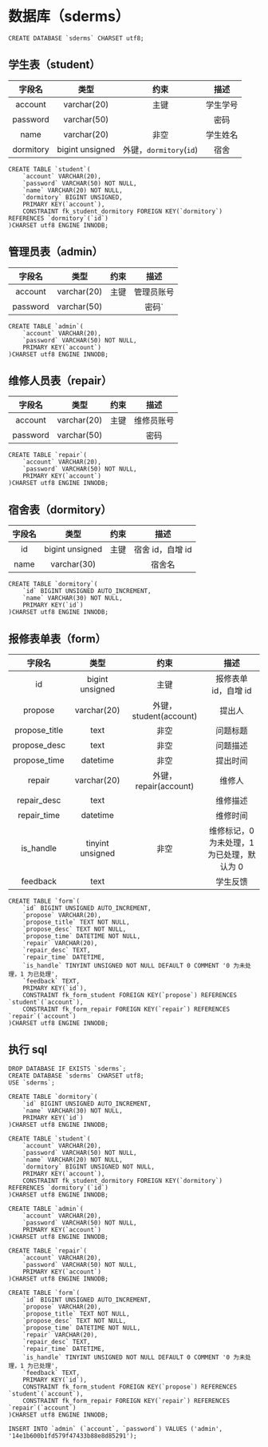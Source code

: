 # 数据库（sderms）

```mysql
CREATE DATABASE `sderms` CHARSET utf8;
```



## 学生表（student）

|  字段名   |      类型       |          约束           |   描述   |
| :-------: | :-------------: | :---------------------: | :------: |
|  account  |   varchar(20)   |          主键           | 学生学号 |
| password  |   varchar(50)   |                         |   密码   |
|   name    |   varchar(20)   |          非空           | 学生姓名 |
| dormitory | bigint unsigned | 外键，`dormitory`(`id`) |   宿舍   |

```mysql
CREATE TABLE `student`(
	`account` VARCHAR(20),
    `password` VARCHAR(50) NOT NULL,
    `name` VARCHAR(20) NOT NULL,
    `dormitory` BIGINT UNSIGNED,
    PRIMARY KEY(`account`),
    CONSTRAINT fk_student_dormitory FOREIGN KEY(`dormitory`) REFERENCES `dormitory`(`id`)
)CHARSET utf8 ENGINE INNODB;
```

## 管理员表（admin）

|  字段名  |    类型     | 约束 |    描述    |
| :------: | :---------: | :--: | :--------: |
| account  | varchar(20) | 主键 | 管理员账号 |
| password | varchar(50) |      |   密码`    |

```mysql
CREATE TABLE `admin`(
	`account` VARCHAR(20),
    `password` VARCHAR(50) NOT NULL,
    PRIMARY KEY(`account`)
)CHARSET utf8 ENGINE INNODB;
```

## 维修人员表（repair）

|  字段名  |    类型     | 约束 |    描述    |
| :------: | :---------: | :--: | :--------: |
| account  | varchar(20) | 主键 | 维修员账号 |
| password | varchar(50) |      |    密码    |

```mysql
CREATE TABLE `repair`(
	`account` VARCHAR(20),
    `password` VARCHAR(50) NOT NULL,
    PRIMARY KEY(`account`)
)CHARSET utf8 ENGINE INNODB;
```

## 宿舍表（dormitory）

| 字段名 |      类型       | 约束 |       描述       |
| :----: | :-------------: | :--: | :--------------: |
|   id   | bigint unsigned | 主键 | 宿舍 id，自增 id |
|  name  |   varchar(30)   |      |      宿舍名      |

```mysql
CREATE TABLE `dormitory`(
	`id` BIGINT UNSIGNED AUTO_INCREMENT,
    `name` VARCHAR(30) NOT NULL,
    PRIMARY KEY(`id`)
)CHARSET utf8 ENGINE INNODB;
```

## 报修表单表（form）

|    字段名     |       类型       |          约束          |                    描述                    |
| :-----------: | :--------------: | :--------------------: | :----------------------------------------: |
|      id       | bigint unsigned  |          主键          |            报修表单 id，自增 id            |
|    propose    |   varchar(20)    | 外键，student(account) |                   提出人                   |
| propose_title |       text       |          非空          |                  问题标题                  |
| propose_desc  |       text       |          非空          |                  问题描述                  |
| propose_time  |     datetime     |          非空          |                  提出时间                  |
|    repair     |   varchar(20)    | 外键，repair(account)  |                   维修人                   |
|  repair_desc  |       text       |                        |                  维修描述                  |
|  repair_time  |     datetime     |                        |                  维修时间                  |
|   is_handle   | tinyint unsigned |          非空          | 维修标记，0 为未处理，1 为已处理，默认为 0 |
|   feedback    |       text       |                        |                  学生反馈                  |

```mysql
CREATE TABLE `form`(
	`id` BIGINT UNSIGNED AUTO_INCREMENT,
    `propose` VARCHAR(20),
    `propose_title` TEXT NOT NULL,
    `propose_desc` TEXT NOT NULL,
    `propose_time` DATETIME NOT NULL,
    `repair` VARCHAR(20),
    `repair_desc` TEXT,
    `repair_time` DATETIME,
    `is_handle` TINYINT UNSIGNED NOT NULL DEFAULT 0 COMMENT '0 为未处理，1 为已处理',
    `feedback` TEXT,
    PRIMARY KEY(`id`),
    CONSTRAINT fk_form_student FOREIGN KEY(`propose`) REFERENCES `student`(`account`),
    CONSTRAINT fk_form_repair FOREIGN KEY(`repair`) REFERENCES `repair`(`account`)
)CHARSET utf8 ENGINE INNODB;
```

## 执行 sql

```mysql
DROP DATABASE IF EXISTS `sderms`;
CREATE DATABASE `sderms` CHARSET utf8;
USE `sderms`;

CREATE TABLE `dormitory`(
	`id` BIGINT UNSIGNED AUTO_INCREMENT,
    `name` VARCHAR(30) NOT NULL,
    PRIMARY KEY(`id`)
)CHARSET utf8 ENGINE INNODB;

CREATE TABLE `student`(
	`account` VARCHAR(20),
    `password` VARCHAR(50) NOT NULL,
    `name` VARCHAR(20) NOT NULL,
    `dormitory` BIGINT UNSIGNED NOT NULL,
    PRIMARY KEY(`account`),
    CONSTRAINT fk_student_dormitory FOREIGN KEY(`dormitory`) REFERENCES `dormitory`(`id`)
)CHARSET utf8 ENGINE INNODB;

CREATE TABLE `admin`(
	`account` VARCHAR(20),
    `password` VARCHAR(50) NOT NULL,
    PRIMARY KEY(`account`)
)CHARSET utf8 ENGINE INNODB;

CREATE TABLE `repair`(
	`account` VARCHAR(20),
    `password` VARCHAR(50) NOT NULL,
    PRIMARY KEY(`account`)
)CHARSET utf8 ENGINE INNODB;

CREATE TABLE `form`(
	`id` BIGINT UNSIGNED AUTO_INCREMENT,
    `propose` VARCHAR(20),
    `propose_title` TEXT NOT NULL,
    `propose_desc` TEXT NOT NULL,
    `propose_time` DATETIME NOT NULL,
    `repair` VARCHAR(20),
    `repair_desc` TEXT,
    `repair_time` DATETIME,
    `is_handle` TINYINT UNSIGNED NOT NULL DEFAULT 0 COMMENT '0 为未处理，1 为已处理',
    `feedback` TEXT,
    PRIMARY KEY(`id`),
    CONSTRAINT fk_form_student FOREIGN KEY(`propose`) REFERENCES `student`(`account`),
    CONSTRAINT fk_form_repair FOREIGN KEY(`repair`) REFERENCES `repair`(`account`)
)CHARSET utf8 ENGINE INNODB;

INSERT INTO `admin` (`account`, `password`) VALUES ('admin', '14e1b600b1fd579f47433b88e8d85291');
```

